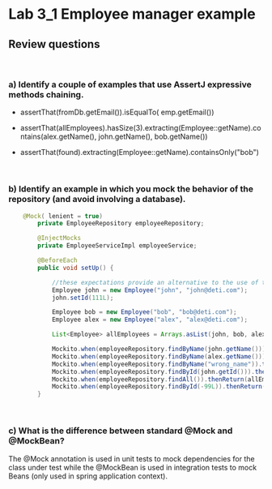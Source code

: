 # Lab 3_1 Employee manager example

## Review questions
<br>

### a) Identify a couple of examples that use AssertJ expressive methods chaining.

-    assertThat(fromDb.getEmail()).isEqualTo( emp.getEmail()) 

-    assertThat(allEmployees).hasSize(3).extracting(Employee::getName).contains(alex.getName(), john.getName(), bob.getName())

- assertThat(found).extracting(Employee::getName).containsOnly("bob")  

<br>

### b) Identify an example in which you mock the behavior of the repository (and avoid involving a database). 

``` java
    @Mock( lenient = true)
        private EmployeeRepository employeeRepository;

        @InjectMocks
        private EmployeeServiceImpl employeeService;

        @BeforeEach
        public void setUp() {

            //these expectations provide an alternative to the use of the repository
            Employee john = new Employee("john", "john@deti.com");
            john.setId(111L);

            Employee bob = new Employee("bob", "bob@deti.com");
            Employee alex = new Employee("alex", "alex@deti.com");

            List<Employee> allEmployees = Arrays.asList(john, bob, alex);

            Mockito.when(employeeRepository.findByName(john.getName())).thenReturn(john);
            Mockito.when(employeeRepository.findByName(alex.getName())).thenReturn(alex);
            Mockito.when(employeeRepository.findByName("wrong_name")).thenReturn(null);
            Mockito.when(employeeRepository.findById(john.getId())).thenReturn(Optional.of(john));
            Mockito.when(employeeRepository.findAll()).thenReturn(allEmployees);
            Mockito.when(employeeRepository.findById(-99L)).thenReturn(Optional.empty());
        }
```
<br>

### c) What is the difference between standard @Mock and @MockBean?

The @Mock annotation is used in unit tests to mock dependencies for the class under test while the @MockBean is used in integration tests to mock Beans (only used in spring application context).
